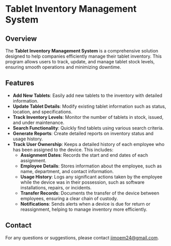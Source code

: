# Tablet Inventory Management System

## Overview

The **Tablet Inventory Management System** is a comprehensive solution designed to help companies efficiently manage their tablet inventory. This program allows users to track, update, and manage tablet stock levels, ensuring smooth operations and minimizing downtime.

## Features

- **Add New Tablets**: Easily add new tablets to the inventory with detailed information.
- **Update Tablet Details**: Modify existing tablet information such as status, location, and specifications.
- **Track Inventory Levels**: Monitor the number of tablets in stock, issued, and under maintenance.
- **Search Functionality**: Quickly find tablets using various search criteria.
- **Generate Reports**: Create detailed reports on inventory status and usage history.
- **Track User Ownership**: Keeps a detailed history of each employee who has been assigned to the device. This includes:
  - **Assignment Dates**: Records the start and end dates of each assignment.
  - **Employee Details**: Stores information about the employee, such as name, department, and contact information.
  - **Usage History**: Logs any significant actions taken by the employee while the device was in their possession, such as software installations, repairs, or incidents.
  - **Transfer Records**: Documents the transfer of the device between employees, ensuring a clear chain of custody.
  - **Notifications**: Sends alerts when a device is due for return or reassignment, helping to manage inventory more efficiently.

## Contact

For any questions or suggestions, please contact jimoem24@gmail.com.

